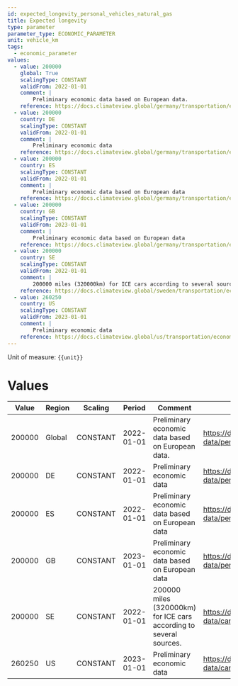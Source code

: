 ```yaml
---
id: expected_longevity_personal_vehicles_natural_gas
title: Expected longevity
type: parameter
parameter_type: ECONOMIC_PARAMETER
unit: vehicle_km
tags:
  - economic_parameter
values:
  - value: 200000
    global: True
    scalingType: CONSTANT
    validFrom: 2022-01-01
    comment: |
        Preliminary economic data based on European data.
    reference: https://docs.climateview.global/germany/transportation/economic-data/personal-vehicles/
  - value: 200000
    country: DE
    scalingType: CONSTANT
    validFrom: 2022-01-01
    comment: |
        Preliminary economic data
    reference: https://docs.climateview.global/germany/transportation/economic-data/personal-vehicles/
  - value: 200000
    country: ES
    scalingType: CONSTANT
    validFrom: 2022-01-01
    comment: |
        Preliminary economic data based on European data
    reference: https://docs.climateview.global/germany/transportation/economic-data/personal-vehicles/
  - value: 200000
    country: GB
    scalingType: CONSTANT
    validFrom: 2023-01-01
    comment: |
        Preliminary economic data based on European data
    reference: https://docs.climateview.global/germany/transportation/economic-data/personal-vehicles/
  - value: 200000
    country: SE
    scalingType: CONSTANT
    validFrom: 2022-01-01
    comment: |
        200000 miles (320000km) for ICE cars according to several sources.
    reference: https://docs.climateview.global/sweden/transportation/economic-data/car/
  - value: 260250
    country: US
    scalingType: CONSTANT
    validFrom: 2023-01-01
    comment: |
        Preliminary economic data
    reference: https://docs.climateview.global/us/transportation/economic-data/cars/
---
```



Unit of measure: `{{unit}}`


# Values


| Value | Region | Scaling | Period | Comment | Reference |
|-------|--------|---------|--------|---------|-----------|
| 200000 | Global | CONSTANT | 2022-01-01 | Preliminary economic data based on European data. | https://docs.climateview.global/germany/transportation/economic-data/personal-vehicles/ |
| 200000 | DE | CONSTANT | 2022-01-01 | Preliminary economic data | https://docs.climateview.global/germany/transportation/economic-data/personal-vehicles/ |
| 200000 | ES | CONSTANT | 2022-01-01 | Preliminary economic data based on European data | https://docs.climateview.global/germany/transportation/economic-data/personal-vehicles/ |
| 200000 | GB | CONSTANT | 2023-01-01 | Preliminary economic data based on European data | https://docs.climateview.global/germany/transportation/economic-data/personal-vehicles/ |
| 200000 | SE | CONSTANT | 2022-01-01 | 200000 miles (320000km) for ICE cars according to several sources. | https://docs.climateview.global/sweden/transportation/economic-data/car/ |
| 260250 | US | CONSTANT | 2023-01-01 | Preliminary economic data | https://docs.climateview.global/us/transportation/economic-data/cars/ |


